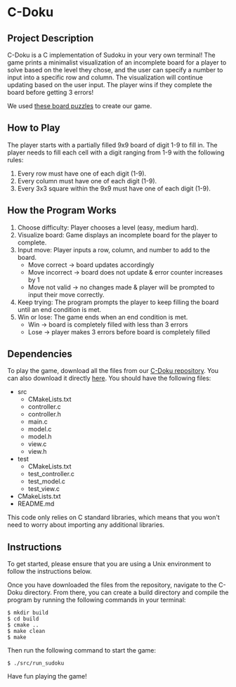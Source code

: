 # C-Doku

## Project Description

C-Doku is a C implementation of Sudoku in your very own terminal! The game prints a minimalist visualization of an incomplete board for a player to solve based on the level they chose, and the user can specify a number to input into a specific row and column. The
visualization will continue updating based on the user input. The player wins if
they complete the board before getting 3 errors!

We used [these board puzzles](https://www.rd.com/list/printable-sudoku-puzzles/)
to create our game.

## How to Play
The player starts with a partially filled 9x9 board of digit 1-9 to fill in. The player needs to fill each cell with a digit ranging from 1-9 with the following rules:
1. Every row must have one of each digit (1-9).
2. Every column must have one of each digit (1-9).
3. Every 3x3 square within the 9x9 must have one of each digit (1-9).

## How the Program Works
1. Choose difficulty: Player chooses a level (easy, medium hard).
2. Visualize board: Game displays an incomplete board for the player to complete.
3. Input move: Player inputs a row, column, and number to add to the board.
    * Move correct -> board updates accordingly
    * Move incorrect -> board does not update & error counter increases by 1
    * Move not valid -> no changes made & player will be prompted to input their move correctly.
4. Keep trying: The program prompts the player to keep filling the board until an end condition is met.
5. Win or lose: The game ends when an end condition is met.
    * Win -> board is completely filled with less than 3 errors
    * Lose -> player makes 3 errors before board is completely filled

## Dependencies

To play the game, download all the files from our
[C-Doku repository](https://github.com/olincollege/C-Doku). You can also download it directly [here](https://github.com/olincollege/C-Doku/archive/refs/heads/main.zip). You should have the following files:
* src
   * CMakeLists.txt
   * controller.c
   * controller.h
   * main.c
   * model.c
   * model.h
   * view.c
   * view.h 
* test
   * CMakeLists.txt
   * test_controller.c
   * test_model.c
   * test_view.c
* CMakeLists.txt
* README.md 

This code only relies on C standard libraries, which means that you won't need to worry about importing any additional libraries.

## Instructions
To get started, please ensure that you are using a Unix environment to follow the instructions below.

Once you have downloaded the files from the repository, navigate to the C-Doku directory. From there, you can create a build directory and compile the program by running the following commands in your terminal:

```
$ mkdir build
$ cd build
$ cmake ..
$ make clean
$ make
```

Then run the following command to start the game:

```
$ ./src/run_sudoku
```

Have fun playing the game!
